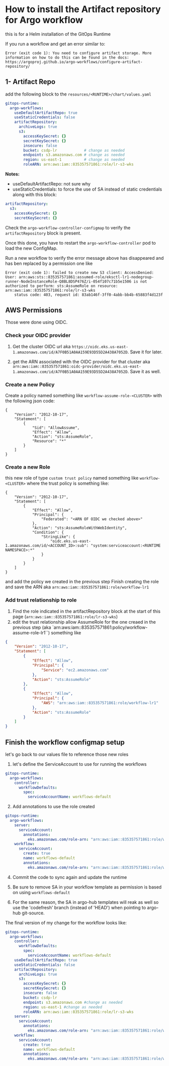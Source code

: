 # How to install the Artifact repository for Argo workflow

this is for a Helm installation of the GitOps Runtime

If you run a workflow and get an error similar to:
```
Error (exit code 1): You need to configure artifact storage. More information on how to do this can be found in the docs: https://argoproj.github.io/argo-workflows/configure-artifact-repository/  
```

## 1- Artifact Repo
add the following block to the `resources/<RUNTIME>/chart/values.yaml`

```yaml
gitops-runtime:
  argo-workflows:
    useDefaultArtifactRepo: true  
    useStaticCredentials: false   
    artifactRepository:
      archiveLogs: true
      s3:
        accessKeySecret: {}
        secretKeySecret: {}
        insecure: false
        bucket: csdp-lr            # change as needed
        endpoint: s3.amazonaws.com # change as needed
        region: us-east-1          # change as needed
        roleARN: arn:aws:iam::835357571861:role/lr-s3-wks

```

**Notes:**
  - useDefaultArtifactRepo: not sure why
  - useStaticCredentials: to force the use of SA instead of static credentials along with this block:
  ```yaml
  artifactRepository:
    s3:
      accessKeySecret: {}
      secretKeySecret: {}
  ```

Check the `argo-workflow-controller-configmap` to verify the `artifactRepository` block is present.

Once this done, you have to restart the `argo-workflow-controller` pod to load the new ConfigMap.

Run a new workflow to verify the error message above has disappeared and has ben replaced by a permission one like
```
Error (exit code 1): failed to create new S3 client: AccessDenied: User: arn:aws:sts::835357571861:assumed-role/eksctl-lr1-nodegroup-runner-NodeInstanceRole-Q8BL8DSP476Z/i-054f107c71b5e1506 is not authorized to perform: sts:AssumeRole on resource: arn:aws:iam::835357571861:role/lr-s3-wks
	status code: 403, request id: 83ab146f-3ff0-4abb-bb4b-65883f4d123f  
```

## AWS Permissions

Those were done using OIDC.

### Check your OIDC provider

1. Get the cluster OIDC url aka `https://oidc.eks.us-east-1.amazonaws.com/id/A7F0B51A0AA159E93D55D2A438A7052D`. Save it for later.

2. get the ARN associated with the OIDC provider for that cluster aka `arn:aws:iam::835357571861:oidc-provider/oidc.eks.us-east-1.amazonaws.com/id/A7F0B51A0AA159E93D55D2A438A7052D`. Save it as well.

### Create a new Policy

Create a policy named something like `workflow-assume-role-<CLUSTER>` with the following json code:
```
{
	"Version": "2012-10-17",
	"Statement": [
		{
			"Sid": "AllowAssume",
			"Effect": "Allow",
			"Action": "sts:AssumeRole",
			"Resource": "*"
		}
	]
}
```

### Create a new Role
this new role of type `custom trust policy` named something like `workflow-<CLUSTER>` where the trust policy is something like:
```
{
    "Version": "2012-10-17",
    "Statement": [
        {
            "Effect": "Allow",
            "Principal": {
                "Federated": "<ARN OF OIDC we checked above>"
            },
            "Action": "sts:AssumeRoleWithWebIdentity",
            "Condition": {
                "StringLike": {
                    "oidc.eks.us-east-1.amazonaws.com/id/<ACCOUNT_ID>:sub": "system:serviceaccount:<RUNTIME NAMESPACE>:*"
                }
            }
        }
    ]
}
```

and add the policy we created in the previous step
Finish creating the role and save the ARN aka `arn:aws:iam::835357571861:role/workflow-lr1`

### Add trust relationship to role

1. Find the role indicated in the artifactRepository block at the start of this page (`arn:aws:iam::835357571861:role/lr-s3-wks`)
2. edit the trust relationship allow AssumeRole for the one creaed in the previous step (aka `arn:aws:iam::835357571861:policy/workflow-assume-role-lr1``) something like

```json
{
    "Version": "2012-10-17",
    "Statement": [
        {
            "Effect": "Allow",
            "Principal": {
                "Service": "ec2.amazonaws.com"
            },
            "Action": "sts:AssumeRole"
        },
        {
            "Effect": "Allow",
            "Principal": {
                "AWS": "arn:aws:iam::835357571861:role/workflow-lr1"
            },
            "Action": "sts:AssumeRole"
        }
    ]
}
```

## Finish the workflow configmap setup

let's go back to our values file to reference those new roles

1. let's define the ServiceAccount to use for running the workflows
```yaml
gitops-runtime:
  argo-workflows:
    controller:
      workflowDefaults:
        spec:
          serviceAccountName: workflows-default
```
2. Add annotations to use the role created
```yaml
gitops-runtime:
  argo-workflows:
    server:
      serviceAccount:
        annotations:
          eks.amazonaws.com/role-arn: "arn:aws:iam::835357571861:role/workflow-lr1"
    workflow:
      serviceAccount:
        create: true
        name: workflows-default
        annotations:
          eks.amazonaws.com/role-arn: "arn:aws:iam::835357571861:role/workflow-lr1"    
```
4. Commit the code to sync again and update the runtime

5. Be sure to remove SA in your workflow template as permission is based on using `workflows-default`

6. For the same reason, the SA in argo-hub templates will reak as well so use the 'codefresh' branch (instead of 'HEAD') when pointing to argo-hub git-source.

The final version of my change for the workflow looks like:
```yaml
gitops-runtime:
  argo-workflows:
    controller:
      workflowDefaults:
        spec:
          serviceAccountName: workflows-default
    useDefaultArtifactRepo: true
    useStaticCredentials: false    
    artifactRepository:
      archiveLogs: true
      s3:
        accessKeySecret: {}
        secretKeySecret: {}
        insecure: false
        bucket: csdp-lr
        endpoint: s3.amazonaws.com #change as needed
        region: us-east-1 #change as needed
        roleARN: arn:aws:iam::835357571861:role/lr-s3-wks
    server:
      serviceAccount:
        annotations:
          eks.amazonaws.com/role-arn: "arn:aws:iam::835357571861:role/workflow-lr1"
    workflow:
      serviceAccount:
        create: true
        name: workflows-default
        annotations:
          eks.amazonaws.com/role-arn: "arn:aws:iam::835357571861:role/workflow-lr1"    

```
